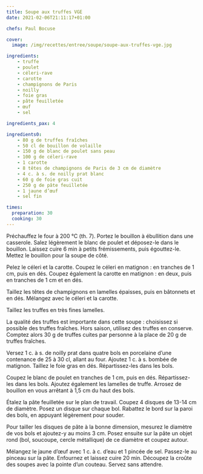 ```yaml
---
title: Soupe aux truffes VGE
date: 2021-02-06T21:11:17+01:00

chefs: Paul Bocuse

cover:
  image: /img/recettes/entree/soupe/soupe-aux-truffes-vge.jpg

ingredients: 
    - truffe
    - poulet
    - céleri-rave
    - carotte
    - champignons de Paris
    - noilly
    - foie gras
    - pâte feuilletée
    - œuf
    - sel

ingredients_pax: 4

ingredients0:
    - 80 g de truffes fraîches
    - 50 cl de bouillon de volaille
    - 150 g de blanc de poulet sans peau
    - 100 g de céleri-rave
    - 1 carotte
    - 8 têtes de champignons de Paris de 3 cm de diamètre
    - 4 c. à s. de noilly prat blanc
    - 60 g de foie gras cuit
    - 250 g de pâte feuilletée
    - 1 jaune d’œuf
    - sel fin

times:
  preparation: 30
  cooking: 30
---
```




Préchauffez le four à 200 °C (th. 7). Portez le bouillon à ébullition dans une casserole. Salez légèrement le blanc de poulet et déposez-le dans le bouillon. Laissez cuire 6 min à petits frémissements, puis égouttez-le. Mettez le bouillon pour la soupe de côté.

Pelez le céleri et la carotte. Coupez le céleri en matignon : en tranches de 1 cm, puis en dés. Coupez également la carotte en matignon : en deux, puis en tranches de 1 cm et en dés.

Taillez les têtes de champignons en lamelles épaisses, puis en bâtonnets et en dés. Mélangez avec le céleri et la carotte.

Taillez les truffes en très fines lamelles.

La qualité des truffes est importante dans cette soupe : choisissez si possible des truffes fraîches. Hors saison, utilisez des truffes en conserve. Comptez alors 30 g de truffes cuites par personne à la place de 20 g de truffes fraîches.

Versez 1 c. à s. de noilly prat dans quatre bols en porcelaine d’une contenance de 25 à 30 cl, allant au four. Ajoutez 1 c. à s. bombée de matignon. Taillez le foie gras en dés. Répartissez-les dans les bols.

Coupez le blanc de poulet en tranches de 1 cm, puis en dés. Répartissez-les dans les bols. Ajoutez également les lamelles de truffe. Arrosez de bouillon en vous arrêtant à 1,5 cm du haut des bols.

Étalez la pâte feuilletée sur le plan de travail. Coupez 4 disques de 13-14 cm de diamètre. Posez un disque sur chaque bol. Rabattez le bord sur la paroi des bols, en appuyant légèrement pour souder.

Pour tailler les disques de pâte à la bonne dimension, mesurez le diamètre de vos bols et ajoutez-y au moins 3 cm. Posez ensuite sur la pâte un objet rond (bol, soucoupe, cercle métallique) de ce diamètre et coupez autour.

Mélangez le jaune d’œuf avec 1 c. à c. d’eau et 1 pincée de sel. Passez-le au pinceau sur la pâte. Enfournez et laissez cuire 20 min. Découpez la croûte des soupes avec la pointe d’un couteau. Servez sans attendre.
